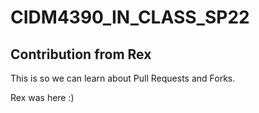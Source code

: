 # CIDM4390_IN_CLASS_SP22

## Contribution from Rex

This is so we can learn about Pull Requests and Forks.













Rex was here :)